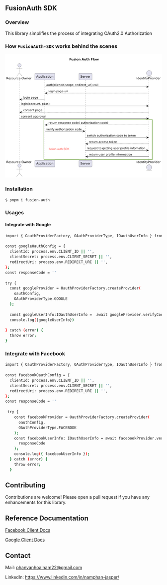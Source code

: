 ## FusionAuth SDK

### Overview

This library simplifies the process of integrating OAuth2.0 Authorization

### How ```FusionAuth-SDK``` works behind the scenes

![fusion-auth](docs/fusion-auth-flow.png)

### Installation

```bash
$ pnpm i fusion-auth
```

### Usages

#### Integrate with Google

```bash
import { OauthProviderFactory, OAuthProviderType, IOauthUserInfo } from 'fusion-auth';

const googleOauthConfig = {
  clientId: process.env.CLIENT_ID || '',
  clientSecret: process.env.CLIENT_SECRET || '',
  redirectUri: process.env.REDIRECT_URI || '',
};
const responseCode = ''

try {
  const googleProvider = OauthProviderFactory.createProvider(
    oauthConfig,
    OAuthProviderType.GOOGLE
  );

  const googleUserInfo:IOauthUserInfo =  await googleProvider.verifyCode(responseCode);
  console.log({googleUserInfo})

} catch (error) {
  throw error;
}
```

### Integrate with Facebook

```bash
import { OauthProviderFactory, OAuthProviderType, IOauthUserInfo } from 'fusion-auth';

const facebookOauthConfig = {
  clientId: process.env.CLIENT_ID || '',
  clientSecret: process.env.CLIENT_SECRET || '',
  redirectUri: process.env.REDIRECT_URI || '',
};
const responseCode = ''

 try {
    const facebookProvider = OauthProviderFactory.createProvider(
      oauthConfig,
      OAuthProviderType.FACEBOOK
    );
    const facebookUserInfo: IOauthUserInfo = await facebookProvider.verifyCode(
      responseCode
    );
    console.log({ facebookUserInfo });
  } catch (error) {
    throw error;
  }
```

## Contributing

Contributions are welcome! Please open a pull request if you have any enhancements for this library.

## Reference Documentation

[Facebook Client Docs](https://developers.facebook.com/docs/facebook-login/guides/advanced/manual-flow/)

[Google Client Docs](https://developers.google.com/identity/protocols/oauth2)

## Contact

Mail: phanvanhoainam22@gmail.com

LinkedIn: https://www.linkedin.com/in/namphan-jasper/

